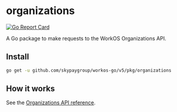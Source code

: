# organizations

[![Go Report Card](https://img.shields.io/badge/dev-reference-007d9c?logo=go&logoColor=white&style=flat)](https://pkg.go.dev/github.com/skypaygroup/workos-go/v5/pkg/organizations)

A Go package to make requests to the WorkOS Organizations API.

## Install

```sh
go get -u github.com/skypaygroup/workos-go/v5/pkg/organizations
```

## How it works

See the [Organizations API reference](https://workos.com/docs/reference/organization).
